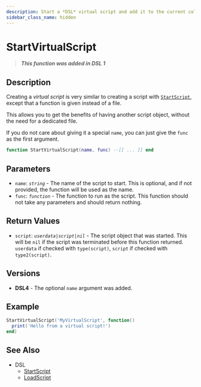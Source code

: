 ```yaml
---
description: Start a *DSL* virtual script and add it to the current collection.
sidebar_class_name: hidden
---
```


# StartVirtualScript

> **_This function was added in DSL 1_**

## Description

Creating a _virtual script_ is very similar to creating a script with [`StartScript`](StartScript), except that a function is given instead of a file.

This allows you to get the benefits of having another script object, without the need for a dedicated file.

If you do not care about giving it a special `name`, you can just give the `func` as the first argument.

```lua
function StartVirtualScript(name, func) --[[ ... ]] end
```

## Parameters

- `name`: _`string`_ - The name of the script to start. This is optional, and if not provided, the function will be used as the name.
- `func`: _`function`_ - The function to run as the script. This function should not take any parameters and should return nothing.

## Return Values

- `script`: _`userdata|script|nil`_ - The script object that was started. This will be `nil` if the script was terminated before this function returned. `userdata` if checked with `type(script)`, `script` if checked with `type2(script)`.

## Versions

- **DSL4** - The optional `name` argument was added.

## Example

```lua
StartVirtualScript('MyVirtualScript', function()
  print('Hello from a virtual script!')
end)
```

## See Also

- DSL
  - [StartScript](StartScript)
  - [LoadScript](LoadScript)

